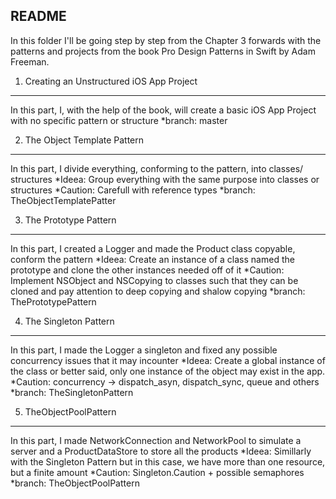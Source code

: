 README
------

In this folder I'll be going step by step from the Chapter 3 forwards with the patterns and projects from the book Pro Design Patterns in Swift by Adam Freeman.

1. Creating an Unstructured iOS App Project
-------------------------------------------
In this part, I, with the help of the book, will create a basic iOS App Project with no specific pattern or structure
*branch: master

2. The Object Template Pattern
------------------------------
In this part, I divide everything, conforming to the pattern, into classes/ structures
*Ideea: Group everything with the same purpose into classes or structures
*Caution: Carefull with reference types
*branch: TheObjectTemplatePatter

3. The Prototype Pattern
------------------------
In this part, I created a Logger and made the Product class copyable, conform the pattern
*Ideea: Create an instance of a class named the prototype and clone the other instances needed off of it
*Caution: Implement NSObject and NSCopying to classes such that they can be cloned and pay attention to deep copying and shalow copying 
*branch: ThePrototypePattern

4. The Singleton Pattern
------------------------
In this part, I made the Logger a singleton and fixed any possible concurrency issues that it may incounter
*Ideea: Create a global instance of the class or better said, only one instance of the object may exist in the app.
*Caution: concurrency -> dispatch_asyn, dispatch_sync, queue and others
*branch: TheSingletonPattern

5. TheObjectPoolPattern
-----------------------
In this part, I made NetworkConnection and NetworkPool to simulate a server and a ProductDataStore to store all the products
*Ideea: Simillarly with the Singleton Pattern but in this case, we have more than one resource, but a finite amount
*Caution: Singleton.Caution + possible semaphores
*branch: TheObjectPoolPattern



